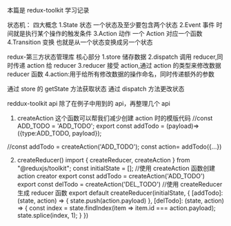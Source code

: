 本篇是 redux-toolkit 学习记录

状态机：
四大概念
1.State 状态 一个状态及至少要包含两个状态
2.Event 事件 时间就是执行某个操作的触发条件
3.Action 动作 一个 Action 对应一个函数
4.Transition 变换 也就是从一个状态变换成另一个状态

redux-第三方状态管理库
核心部分
1.store 储存数据
2.dispatch 调用 reducer,同时传递 action 给 reducer
3.reducer 接受 action,通过 action 的类型来修改数据 reducer 函数
4.action:用于给所有修改数据的操作命名，同时传递额外的参数

通过 store 的 getState 方法获取状态 通过 dispatch 方法更改状态

reddux-toolkit api
除了在例子中用到的 api，再整理几个 api

1. createAction
   这个函数可以帮我们减少创建 action 时的模版代码
   //const ADD_TODO = 'ADD_TODO'; export const addTodo = (payload)=>({type:ADD_TODO, payload});

//const addTodo = createAction('ADD_TODO'); const action= addTodo({...})

2. createReducer()
   import { createReducer, createAction } from "@reduxjs/toolkit";
   const initialState = [];
   //使用 createAction 函数创建 action creator
   export const addTodo = createAction('ADD_TODO')
   export const delTodo = createAction('DEL_TODO')
   //使用 createReducer 生成 reducer 函数
   export default createReducer(initialState, {
   [addTodo]: (state, action) => {
   state.push(action.payload)
   },
   [delTodo]: (state, action) => {
   const index = state.findIndex(item => item.id === action.payload);
   state.splice(index, 1);
   }
   })
